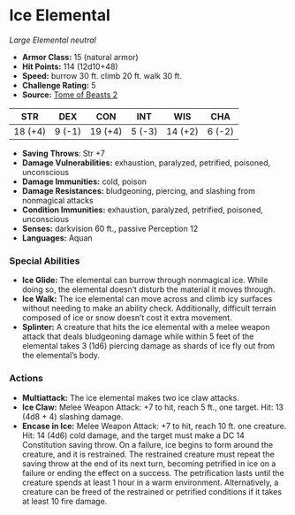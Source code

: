 # Ice Elemental

*Large* *Elemental* *neutral*

- **Armor Class:** 15 (natural armor)
- **Hit Points:** 114 (12d10+48)
- **Speed:** burrow 30 ft. climb 20 ft. walk 30 ft.
- **Challenge Rating:** 5
- **Source:** [Tome of Beasts 2](https://koboldpress.com/kpstore/product/tome-of-beasts-2-for-5th-edition/)

| STR | DEX | CON | INT | WIS | CHA |
| --- | --- | --- | --- | --- | --- |
| 18 (+4) | 9 (-1) | 19 (+4) | 5 (-3) | 14 (+2) | 6 (-2) |

- **Saving Throws**: Str +7
- **Damage Vulnerabilities:** exhaustion, paralyzed, petrified, poisoned, unconscious
- **Damage Immunities:** cold, poison
- **Damage Resistances:** bludgeoning, piercing, and slashing from nonmagical attacks
- **Condition Immunities:** exhaustion, paralyzed, petrified, poisoned, unconscious
- **Senses:** darkvision 60 ft., passive Perception 12
- **Languages:** Aquan
### Special Abilities
- **Ice Glide:** The elemental can burrow through nonmagical ice. While doing so, the elemental doesn’t disturb the material it moves through.
- **Ice Walk:** The ice elemental can move across and climb icy surfaces without needing to make an ability check. Additionally, difficult terrain composed of ice or snow doesn’t cost it extra movement.
- **Splinter:** A creature that hits the ice elemental with a melee weapon attack that deals bludgeoning damage while within 5 feet of the elemental takes 3 (1d6) piercing damage as shards of ice fly out from the elemental’s body.
### Actions
- **Multiattack:** The ice elemental makes two ice claw attacks.
- **Ice Claw:** Melee Weapon Attack: +7 to hit, reach 5 ft., one target. Hit: 13 (4d8 + 4) slashing damage.
- **Encase in Ice:** Melee Weapon Attack: +7 to hit, reach 10 ft. one creature. Hit: 14 (4d6) cold damage, and the target must make a DC 14 Constitution saving throw. On a failure, ice begins to form around the creature, and it is restrained. The restrained creature must repeat the saving throw at the end of its next turn, becoming petrified in ice on a failure or ending the effect on a success. The petrification lasts until the creature spends at least 1 hour in a warm environment. Alternatively, a creature can be freed of the restrained or petrified conditions if it takes at least 10 fire damage.
